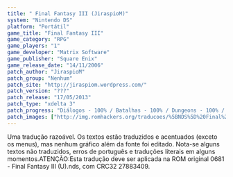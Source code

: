 ```yaml
---
title: " Final Fantasy III (JiraspioM)"
system: "Nintendo DS"
platform: "Portátil"
game_title: "Final Fantasy III"
game_category: "RPG"
game_players: "1"
game_developer: "Matrix Software"
game_publisher: "Square Enix"
game_release_date: "14/11/2006"
patch_author: "JiraspioM"
patch_group: "Nenhum"
patch_site: "http://jiraspiom.wordpress.com/"
patch_version: "???"
patch_release: "17/05/2013"
patch_type: "xdelta 3"
patch_progress: "Diálogos - 100% / Batalhas - 100% / Dungeons - 100% / Menus - 99% / Itens - 99% / Acentos - Sim / Gráficos - Não"
patch_images: ["http://img.romhackers.org/traducoes/%5BNDS%5D%20Final%20Fantasy%20III%20-%20JiraspioM%20-%201.png","http://img.romhackers.org/traducoes/%5BNDS%5D%20Final%20Fantasy%20III%20-%20JiraspioM%20-%202.png","http://img.romhackers.org/traducoes/%5BNDS%5D%20Final%20Fantasy%20III%20-%20JiraspioM%20-%203.png"]
---
```

Uma tradução razoável. Os textos estão traduzidos e acentuados (exceto os menus), mas nenhum gráfico além da fonte foi editado. Nota-se alguns textos não traduzidos, erros de português e traduções literais em alguns momentos.ATENÇÃO:Esta tradução deve ser aplicada na ROM original 0681 - Final Fantasy III (U).nds, com CRC32 27883409.